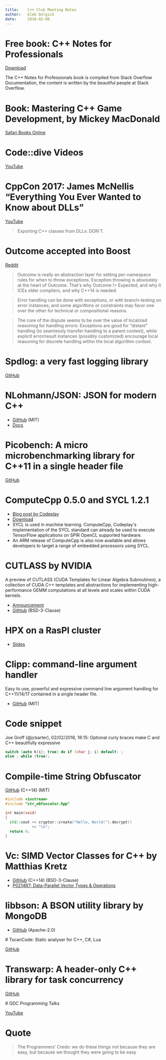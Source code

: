 ```yaml
---
title:    C++ Club Meeting Notes
author:   Gleb Dolgich
date:     2018-02-08
---
```


# Free book: C++ Notes for Professionals

[Download](http://books.goalkicker.com/CPlusPlusBook/)

The C++ Notes for Professionals book is compiled from Stack Overflow Documentation, the content is written by the beautiful people at Stack Overflow.

# Book: Mastering C++ Game Development, by Mickey MacDonald

[Safari Books Online](http://my.safaribooksonline.com/9781788629225)

# Code::dive Videos

[YouTube](https://www.youtube.com/playlist?list=PLK3T2dt6T1fdoBo5uqDjhLg5OcZYKh_KU)

# CppCon 2017: James McNellis “Everything You Ever Wanted to Know about DLLs”

[YouTube](https://www.youtube.com/watch?v=JPQWQfDhICA)

> Exporting C++ classes from DLLs: DON'T.

# Outcome accepted into Boost

[Reddit](https://www.reddit.com/r/cpp/comments/7vdpyu/outcome_accepted_into_the_boost_c_libraries/)

> Outcome is really an abstraction layer for setting per-namespace rules for when to throw exceptions. Exception throwing is absolutely at the heart of Outcome. That's why Outcome != Expected, and why it ICEs older compilers, and why C++14 is needed.

> Error handling can be done with exceptions, or with branch-testing on error instances; and some algorithms or constraints may favor one over the other for technical or compositional reasons.

> The core of the dispute seems to be over the value of localized reasoning for handling errors: Exceptions are good for “distant” handling (to seamlessly transfer handling to a parent context), while explicit error/result instances (possibly customized) encourage local reasoning for discrete handling within the local algorithm context.

# Spdlog: a very fast logging library

[GitHub](https://github.com/gabime/spdlog)

# NLohmann/JSON: JSON for modern C++

* [GitHub](https://github.com/nlohmann/json) (MIT)
* [Docs](https://nlohmann.github.io/json/)

# Picobench: A micro microbenchmarking library for C++11 in a single header file

[GitHub](https://github.com/iboB/picobench)

# ComputeCpp 0.5.0 and SYCL 1.2.1

* [Blog post by Codeplay](https://codeplay.com/portal/12-06-17-computecpp-ce-0-5-0-released-and-sycl-1-2-1-ratified)
* [Download](https://developer.codeplay.com/)
* SYCL is used in machine learning. ComputeCpp, Codeplay's implementation of the SYCL standard can already be used to execute TensorFlow applications on SPIR OpenCL supported hardware.
* An ARM release of ComputeCpp is also now available and allows developers to target a range of embedded processors using SYCL.

# CUTLASS by NVIDIA

A preview of CUTLASS (CUDA Templates for Linear Algebra Subroutines), a collection of CUDA C++ templates and abstractions for implementing high-performance GEMM computations at all levels and scales within CUDA kernels.

* [Announcement](https://devblogs.nvidia.com/parallelforall/cutlass-linear-algebra-cuda/)
* [GitHub](https://github.com/NVIDIA/cutlass) (BSD-3-Clause)

# HPX on a RasPI cluster

* [Slides](http://reu.cct.lsu.edu/documents/2017-presentations/Goncalves-Presentation.pdf)

# Clipp: command-line argument handler

Easy to use, powerful and expressive command line argument handling for C++11/14/17 contained in a single header file.

* [GitHub](https://github.com/muellan/clipp) (MIT)

# Code snippet

Joe Groff (‪@jckarter‬), 02/02/2018, 18:15: Optional curly braces make C and C++ beautifully expressive

```cpp
switch (auto k{i}; true) do if (char j; i) default: ;
else ; while (true);
```

# Compile-time String Obfuscator

[GitHub](https://github.com/urShadow/StringObfuscator) (C++14) (MIT)

```cpp
#include <iostream>
#include "str_obfuscator.hpp"

int main(void)
{
  std::cout << cryptor::create("Hello, World!").decrypt()
            << "\n";
  return 0;
}
```

# Vc: SIMD Vector Classes for C++ by Matthias Kretz

* [GitHub](https://github.com/VcDevel/Vc) (C++14) (BSD-3-Clause)
* [P0214R7: Data-Parallel Vector Types & Operations](http://www.open-std.org/jtc1/sc22/wg21/docs/papers/2017/p0214r7.pdf)

# libbson: A BSON utility library by MongoDB

* [GitHub](https://github.com/mongodb/libbson) (Apache-2.0)

# TscanCode: Static analyser for C++, C#, Lua

[GitHub](https://github.com/Tencent/TscanCode)

# Transwarp: A header-only C++ library for task concurrency

[GitHub](https://github.com/bloomen/transwarp)

# GDC Programming Talks

[YouTube](https://www.youtube.com/playlist?list=PL2e4mYbwSTbaw1l65rE0Gv6_B9ctOzYyW)

# Quote

> The Programmers’ Credo: we do these things not because they are easy, but because we thought they were going to be easy